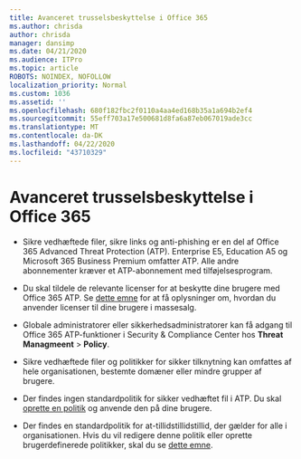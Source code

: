 ```yaml
---
title: Avanceret trusselsbeskyttelse i Office 365
ms.author: chrisda
author: chrisda
manager: dansimp
ms.date: 04/21/2020
ms.audience: ITPro
ms.topic: article
ROBOTS: NOINDEX, NOFOLLOW
localization_priority: Normal
ms.custom: 1036
ms.assetid: ''
ms.openlocfilehash: 680f182fbc2f0110a4aa4ed168b35a1a694b2ef4
ms.sourcegitcommit: 55eff703a17e500681d8fa6a87eb067019ade3cc
ms.translationtype: MT
ms.contentlocale: da-DK
ms.lasthandoff: 04/22/2020
ms.locfileid: "43710329"
---
```

# <a name="office-365-advanced-threat-protection"></a>Avanceret trusselsbeskyttelse i Office 365

- Sikre vedhæftede filer, sikre links og anti-phishing er en del af Office 365 Advanced Threat Protection (ATP). Enterprise E5, Education A5 og Microsoft 365 Business Premium omfatter ATP. Alle andre abonnementer kræver et ATP-abonnement med tilføjelsesprogram.

- Du skal tildele de relevante licenser for at beskytte dine brugere med Office 365 ATP. Se [dette emne](https://docs.microsoft.com/office365/admin/subscriptions-and-billing/assign-licenses-to-users) for at få oplysninger om, hvordan du anvender licenser til dine brugere i massesalg.

- Globale administratorer eller sikkerhedsadministratorer kan få adgang til Office 365 ATP-funktioner i Security & Compliance Center hos **Threat Managmeent** \> **Policy**.

- Sikre vedhæftede filer og politikker for sikker tilknytning kan omfattes af hele organisationen, bestemte domæner eller mindre grupper af brugere.

- Der findes ingen standardpolitik for sikker vedhæftet fil i ATP. Du skal [oprette en politik](https://docs.microsoft.com/office365/securitycompliance/set-up-atp-safe-attachments-policies) og anvende den på dine brugere.

- Der findes en standardpolitik for at-tillidstillidstillid, der gælder for alle i organisationen. Hvis du vil redigere denne politik eller oprette brugerdefinerede politikker, skal du se [dette emne](https://docs.microsoft.com/office365/securitycompliance/set-up-atp-safe-links-policies).
